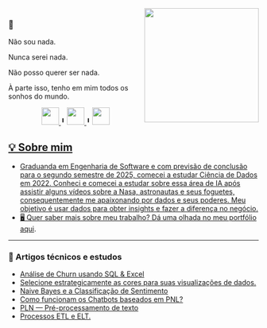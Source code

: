 
<img align='right' src="https://media.giphy.com/media/wET3URacPVM9G/giphy.gif" width="230">

### 🚀 
Não sou nada.

Nunca serei nada.

Não posso querer ser nada.

À parte isso, tenho em mim todos os sonhos do mundo.



</div>
<div align='center'>
<a href='https://www.linkedin.com/in/euelainesilva/'>
    <img width="35" height="35" src="https://img.icons8.com/metro/26/000000/linkedin.png"/>
</a>
 ╹
 <a href='https://medium.com/@lainetnr'>
    <img width="35" height="35" src="https://cdn4.iconfinder.com/data/icons/social-media-circle-7/512/Medium_circle-512.png"/>
</a>
 ╹
  <a href='https://www.kaggle.com/lainetnr'>
    <img width="35" height="35" src="https://cdn.icon-icons.com/icons2/2389/PNG/512/kaggle_logo_icon_145140.png"/>
</div>

## 💡 Sobre mim 

- Graduanda em Engenharia de Software e com previsão de conclusão para o segundo semestre de 2025, comecei a estudar Ciência de Dados em 2022. Conheci e comecei a estudar sobre essa área de IA após assistir alguns vídeos sobre a Nasa, astronautas e seus foguetes, consequentemente me apaixonando por dados e seus poderes. Meu objetivo é usar dados para obter insights e fazer a diferença no negócio.
- 🖥️ Quer saber mais sobre meu trabalho? Dá uma olhada no meu portfólio [aqui](https://github.com/silvaelaine/lookatmyself).
  

---
### 📝 Artigos técnicos e estudos
- [Análise de Churn usando SQL & Excel](https://medium.com/@lainetnr/an%C3%A1lise-de-churn-usando-sql-excel-parte-1-2e49c7a1cafb)
- [Selecione estrategicamente as cores para suas visualizações de dados.](https://medium.com/@lainetnr/selecione-estrategicamente-as-cores-para-suas-visualiza%C3%A7%C3%B5es-de-dados-8b038f357c34)
- [Naive Bayes e a Classificação de Sentimento](https://medium.com/@lainetnr/naive-bayes-e-a-classifica%C3%A7%C3%A3o-de-sentimento-e696a123cc2d)
- [Como funcionam os Chatbots baseados em PNL?](https://medium.com/@lainetnr/como-funcionam-os-chatbots-baseados-em-pnl-2a21878dd8ef)
- [PLN — Pré-processamento de texto](https://medium.com/@lainetnr/pln-pré-processamento-de-texto-315238b1f6cd)
- [Processos ETL e ELT.](https://medium.com/@lainetnr/processos-etl-e-elt-03b74ffb67cd)







